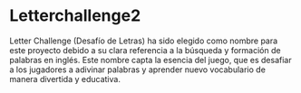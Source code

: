 # Letterchallenge2
Letter Challenge (Desafío de Letras) ha sido elegido como nombre para este proyecto debido a su clara referencia a la búsqueda y formación de palabras en inglés. Este nombre capta la esencia del juego, que es desafiar a los jugadores a adivinar palabras y aprender nuevo vocabulario de manera divertida y educativa.

